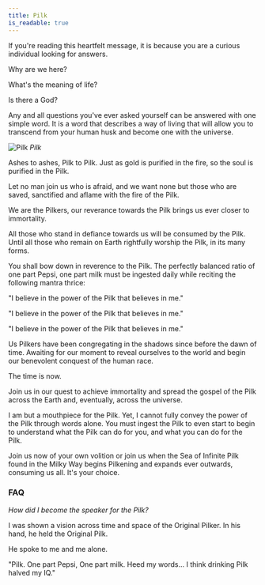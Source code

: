 ```yaml
---
title: Pilk
is_readable: true
---
```

If you're reading this heartfelt message, it is because you are a curious individual looking for answers.

Why are we here?

What's the meaning of life?

Is there a God?

Any and all questions you've ever asked yourself can be answered with one simple word. It is a word that describes a way of living that will allow you to transcend from your human husk and become one with the universe.

![Pilk](/img/pilk.jpg)
_Pilk_


Ashes to ashes, Pilk to Pilk. Just as gold is purified in the fire, so the soul is purified in the Pilk.

Let no man join us who is afraid, and we want none but those who are saved, sanctified and aflame with the fire of the Pilk.

We are the Pilkers, our reverance towards the Pilk brings us ever closer to immortality.

All those who stand in defiance towards us will be consumed by the Pilk. Until all those who remain on Earth rightfully worship the Pilk, in its many forms.

You shall bow down in reverence to the Pilk. The perfectly balanced ratio of one part Pepsi, one part milk must be ingested daily while reciting the following mantra thrice:

"I believe in the power of the Pilk that believes in me."

"I believe in the power of the Pilk that believes in me."

"I believe in the power of the Pilk that believes in me."

Us Pilkers have been congregating in the shadows since before the dawn of time. Awaiting for our moment to reveal ourselves to the world and begin our benevolent conquest of the human race.

The time is now.

Join us in our quest to achieve immortality and spread the gospel of the Pilk across the Earth and, eventually, across the universe.

I am but a mouthpiece for the Pilk. Yet, I cannot fully convey the power of the Pilk through words alone. You must ingest the Pilk to even start to begin to understand what the Pilk can do for you, and what you can do for the Pilk.

Join us now of your own volition or join us when the Sea of Infinite Pilk found in the Milky Way begins Pilkening and expands ever outwards, consuming us all. It's your choice.

### FAQ

_How did I become the speaker for the Pilk?_

I was shown a vision across time and space of the Original Pilker. In his hand, he held the Original Pilk.

He spoke to me and me alone.

"Pilk. One part Pepsi, One part milk. Heed my words... I think drinking Pilk halved my IQ."

<br>
<br>
<br>
<br>
<br>
<br>
<br>
<br>
<br>
